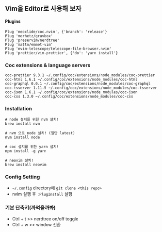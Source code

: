 ## Vim을 Editor로 사용해 보자

#### Plugins

```
Plug 'neoclide/coc.nvim', {'branch': 'release'}
Plug 'morhetz/gruvbox'
Plug 'preservim/nerdtree'
Plug 'mattn/emmet-vim'
Plug 'nvim-telescope/telescope-file-browser.nvim'
Plug 'prettier/vim-prettier', {'do': 'yarn install'}
```

### Coc extensions & language servers

```
coc-prettier 9.3.1 ~/.config/coc/extensions/node_modules/coc-prettier
coc-html 1.6.1 ~/.config/coc/extensions/node_modules/coc-html
coc-graphql 0.0.1 ~/.config/coc/extensions/node_modules/coc-graphql
coc-tsserver 1.11.5 ~/.config/coc/extensions/node_modules/coc-tsserver
coc-json 1.6.1 ~/.config/coc/extensions/node_modules/coc-json
coc-css 1.3.0 ~/.config/coc/extensions/node_modules/coc-css
```

### Installation

```shell
# node 설치를 위한 nvm 설치!
brew install nvm

# nvm 으로 node 설치! (일단 latest)
nvm install node

# coc 설치를 위한 yarn 설치!
npm install -g yarn

# neovim 설치!
brew install neovim
```

### Config Setting

- `~/.config` directory에 `git clone <this repo>`
- nvim 실행 후 `:PlugInstall` 실행

### 기본 단축키(까먹을까봐)

- Ctrl + t >> nerdtree on/off toggle
- Ctrl + w >> window 전환


